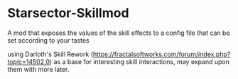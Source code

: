 # Starsector-Skillmod
A mod that exposes the values of the skill effects to a config file that can be set according to your tastes

using Darloth's Skill Rework (https://fractalsoftworks.com/forum/index.php?topic=14502.0) as a base for interesting skill interactions, may expand upon them with more later.
